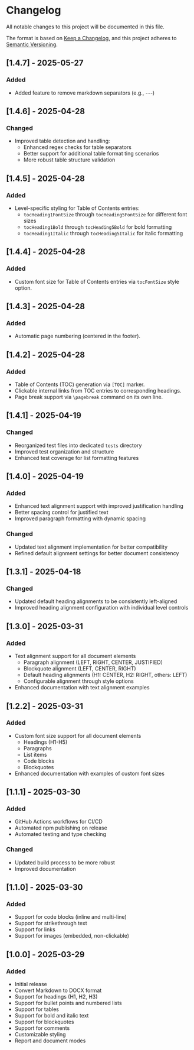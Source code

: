 # Changelog

All notable changes to this project will be documented in this file.

The format is based on [Keep a Changelog](https://keepachangelog.com/en/1.0.0/),
and this project adheres to [Semantic Versioning](https://semver.org/spec/v2.0.0.html).

## [1.4.7] - 2025-05-27

### Added

- Added feature to remove markdown separators (e.g., ---)

## [1.4.6] - 2025-04-28

### Changed

- Improved table detection and handling:
  - Enhanced regex checks for table separators
  - Better support for additional table format ting scenarios
  - More robust table structure validation

## [1.4.5] - 2025-04-28

### Added

- Level-specific styling for Table of Contents entries:
  - `tocHeading1FontSize` through `tocHeading5FontSize` for different font sizes
  - `tocHeading1Bold` through `tocHeading5Bold` for bold formatting
  - `tocHeading1Italic` through `tocHeading5Italic` for italic formatting

## [1.4.4] - 2025-04-28

### Added

- Custom font size for Table of Contents entries via `tocFontSize` style option.

## [1.4.3] - 2025-04-28

### Added

- Automatic page numbering (centered in the footer).

## [1.4.2] - 2025-04-28

### Added

- Table of Contents (TOC) generation via `[TOC]` marker.
- Clickable internal links from TOC entries to corresponding headings.
- Page break support via `\pagebreak` command on its own line.

## [1.4.1] - 2025-04-19

### Changed

- Reorganized test files into dedicated `tests` directory
- Improved test organization and structure
- Enhanced test coverage for list formatting features

## [1.4.0] - 2025-04-19

### Added

- Enhanced text alignment support with improved justification handling
- Better spacing control for justified text
- Improved paragraph formatting with dynamic spacing

### Changed

- Updated text alignment implementation for better compatibility
- Refined default alignment settings for better document consistency

## [1.3.1] - 2025-04-18

### Changed

- Updated default heading alignments to be consistently left-aligned
- Improved heading alignment configuration with individual level controls

## [1.3.0] - 2025-03-31

### Added

- Text alignment support for all document elements
  - Paragraph alignment (LEFT, RIGHT, CENTER, JUSTIFIED)
  - Blockquote alignment (LEFT, CENTER, RIGHT)
  - Default heading alignments (H1: CENTER, H2: RIGHT, others: LEFT)
  - Configurable alignment through style options
- Enhanced documentation with text alignment examples

## [1.2.2] - 2025-03-31

### Added

- Custom font size support for all document elements
  - Headings (H1-H5)
  - Paragraphs
  - List items
  - Code blocks
  - Blockquotes
- Enhanced documentation with examples of custom font sizes

## [1.1.1] - 2025-03-30

### Added

- GitHub Actions workflows for CI/CD
- Automated npm publishing on release
- Automated testing and type checking

### Changed

- Updated build process to be more robust
- Improved documentation

## [1.1.0] - 2025-03-30

### Added

- Support for code blocks (inline and multi-line)
- Support for strikethrough text
- Support for links
- Support for images (embedded, non-clickable)

## [1.0.0] - 2025-03-29

### Added

- Initial release
- Convert Markdown to DOCX format
- Support for headings (H1, H2, H3)
- Support for bullet points and numbered lists
- Support for tables
- Support for bold and italic text
- Support for blockquotes
- Support for comments
- Customizable styling
- Report and document modes
